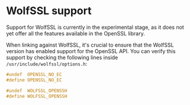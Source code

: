 <!--
Title: "Socket"
custom_edit_url: https://github.com/netdata/netdata/edit/master/src/libnetdata/socket/README.md
sidebar_label: "Socket"
learn_status: "Published"
learn_topic_type: "References"
learn_rel_path: "Developers/libnetdata"
-->

# WolfSSL support

Support for WolfSSL is currently in the experimental stage, as it does not yet offer all the features available in the
OpenSSL library.

When linking against WolfSSL, it's crucial to ensure that the WolfSSL version has enabled support for the OpenSSL API.
You can verify this support by checking the following lines inside `/usr/include/wolfssl/options.h`:

```c
#undef  OPENSSL_NO_EC
#define OPENSSL_NO_EC

#undef  WOLFSSL_OPENSSH
#define WOLFSSL_OPENSSH
```

